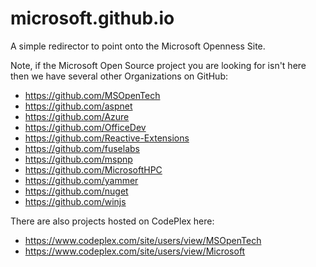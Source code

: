 microsoft.github.io
===================

A simple redirector to point onto the Microsoft Openness Site.

Note, if the Microsoft Open Source project you are looking for isn't here then
we have several other Organizations on GitHub:

-  https://github.com/MSOpenTech
-  https://github.com/aspnet
-  https://github.com/Azure
-  https://github.com/OfficeDev 
-  https://github.com/Reactive-Extensions
-  https://github.com/fuselabs
-  https://github.com/mspnp
-  https://github.com/MicrosoftHPC
-  https://github.com/yammer
-  https://github.com/nuget
-  https://github.com/winjs

There are also projects hosted on CodePlex here:

- https://www.codeplex.com/site/users/view/MSOpenTech
- https://www.codeplex.com/site/users/view/Microsoft
